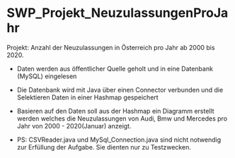 # SWP_Projekt_NeuzulassungenProJahr

Projekt: Anzahl der Neuzulassungen in Österreich pro Jahr ab 2000 bis 2020.

- Daten werden aus öffentlicher Quelle geholt und in eine Datenbank (MySQL) eingelesen
- Die Datenbank wird mit Java über einen Connector verbunden und die Selektieren Daten in einer Hashmap gespeichert
- Basieren auf den Daten soll aus der Hashmap ein Diagramm erstellt werden welches die Neuzulassungen von Audi, Bmw und Mercedes pro Jahr von 2000 - 2020(Januar) anzeigt.

- PS: CSVReader.java und MySql_Connection.java sind nicht notwendig zur Erfüllung der Aufgabe. Sie dienten nur zu Testzwecken.
